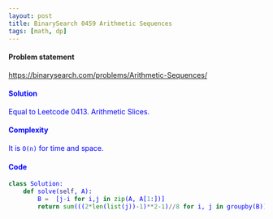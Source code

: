```yaml
---
layout: post
title: BinarySearch 0459 Arithmetic Sequences
tags: [math, dp]
---
```


#### Problem statement

<a href="https://binarysearch.com/problems/Arithmetic-Sequences/"> <font color = blue>https://binarysearch.com/problems/Arithmetic-Sequences/

#### Solution
Equal to Leetcode 0413. Arithmetic Slices.

#### Complexity
It is `O(n)` for time and space.

#### Code
```python
class Solution:
    def solve(self, A):
        B =  [j-i for i,j in zip(A, A[1:])]
        return sum(((2*len(list(j))-1)**2-1)//8 for i, j in groupby(B))
```
